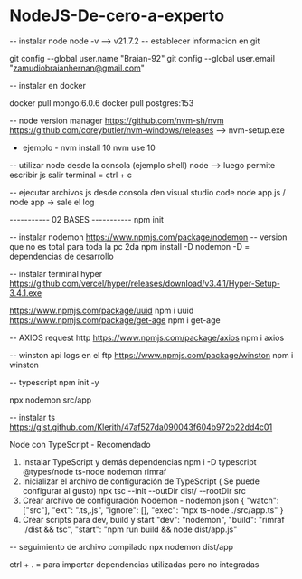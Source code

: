 # NodeJS-De-cero-a-experto

-- instalar node
node -v
--> v21.7.2
-- establecer informacion en git

git config --global user.name "Braian-92"
git config --global user.email "zamudiobraianhernan@gmail.com"

-- instalar en docker

docker pull mongo:6.0.6
docker pull postgres:153

-- node version manager
https://github.com/nvm-sh/nvm
https://github.com/coreybutler/nvm-windows/releases
--> nvm-setup.exe
 - ejemplo -
nvm install 10
nvm use 10

-- utilizar node desde la consola (ejemplo shell)
node
--> luego permite escribir js
salir terminal = ctrl + c 

-- ejecutar archivos js desde consola den visual studio code
node app.js / node app
-> sale el log

----------- 02 BASES -----------
npm init

-- instalar nodemon 
https://www.npmjs.com/package/nodemon
-- version que no es total para toda la pc 2da
npm install -D nodemon 
-D = dependencias de desarrollo

-- instalar terminal hyper
https://github.com/vercel/hyper/releases/download/v3.4.1/Hyper-Setup-3.4.1.exe

https://www.npmjs.com/package/uuid
npm i uuid
https://www.npmjs.com/package/get-age
npm i get-age

-- AXIOS request http
https://www.npmjs.com/package/axios
npm i axios

-- winston api logs en el ftp
https://www.npmjs.com/package/winston
npm i winston

-- typescript
npm init -y

npx nodemon src/app

-- instalar ts
https://gist.github.com/Klerith/47af527da090043f604b972b22dd4c01

Node con TypeScript - Recomendado
1. Instalar TypeScript y demás dependencias
npm i -D typescript @types/node ts-node nodemon rimraf
2. Inicializar el archivo de configuración de TypeScript ( Se puede configurar al gusto)
npx tsc --init --outDir dist/ --rootDir src
3. Crear archivo de configuración Nodemon - nodemon.json
{
  "watch": ["src"],
  "ext": ".ts,.js",
  "ignore": [],
  "exec": "npx ts-node ./src/app.ts"
}
4. Crear scripts para dev, build y start
  "dev": "nodemon",
  "build": "rimraf ./dist && tsc",
  "start": "npm run build && node dist/app.js"

-- seguimiento de archivo compilado
npx nodemon dist/app

ctrl + . = para importar dependencias utilizadas pero no integradas